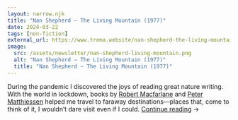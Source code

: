 ```yaml
---
layout: narrow.njk
title: "Nan Shepherd – The Living Mountain (1977)"
date: 2024-03-22
tags: [non-fiction]
external_url: https://www.trema.website/nan-shepherd-the-living-mountain?ref=daniel.pizza
image:
  src: /assets/newsletter/nan-shepherd-living-mountain.png
  alt: "Nan Shepherd – The Living Mountain (1977)"
  title: "Nan Shepherd – The Living Mountain (1977)"
---
```


During the pandemic I discovered the joys of reading great nature writing. With the world in lockdown, books by [Robert Macfarlane](https://en.wikipedia.org/wiki/Robert_Macfarlane_(writer)?ref=daniel.pizza "Robert Macfarlane on Wikipedia") and [Peter Matthiessen](https://en.wikipedia.org/wiki/Peter_Matthiessen?ref=daniel.pizza "Peter Matthiessen on Wikipedia") helped me travel to faraway destinations—places that, come to think of it, I wouldn’t dare visit even if I could. <a href="{{ external_url }}" title="Read my recommendation for The Living Mountain by Nan Shepherd" rel="external" target="_blank">Continue reading</a> →